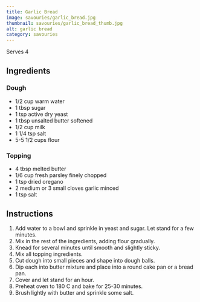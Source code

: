 ```yaml
---
title: Garlic Bread
image: savouries/garlic_bread.jpg
thumbnail: savouries/garlic_bread_thumb.jpg
alt: garlic bread
category: savouries
---
```


Serves 4

## Ingredients

### Dough

- 1/2 cup warm water
- 1 tbsp sugar
- 1 tsp active dry yeast
- 1 tbsp unsalted butter softened
- 1/2 cup milk
- 1 1/4 tsp salt
- 5-5 1/2 cups flour

### Topping

- 4 tbsp melted butter
- 1/6 cup fresh parsley finely chopped
- 1 tsp dried oregano
- 2 medium or 3 small cloves garlic minced
- 1 tsp salt

## Instructions

1. Add water to a bowl and sprinkle in yeast and sugar. Let stand for a few minutes.
1. Mix in the rest of the ingredients, adding flour gradually.
1. Knead for several minutes until smooth and slightly sticky.
1. Mix all topping ingredients.
1. Cut dough into small pieces and shape into dough balls.
1. Dip each into butter mixture and place into a round cake pan or a bread pan.
1. Cover and let stand for an hour.
1. Preheat oven to 180 C and bake for 25-30 minutes.
1. Brush lightly with butter and sprinkle some salt.
